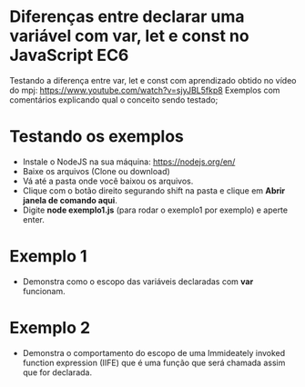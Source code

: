 # Diferenças entre declarar uma variável com var, let e const no JavaScript EC6

Testando a diferença entre var, let e const com aprendizado obtido no vídeo do mpj: https://www.youtube.com/watch?v=sjyJBL5fkp8
Exemplos com comentários explicando qual o conceito sendo testado;

# Testando os exemplos
- Instale o NodeJS na sua máquina: https://nodejs.org/en/
- Baixe os arquivos (Clone ou download)
- Vá até a pasta onde você baixou os arquivos.
- Clique com o botão direito segurando shift na pasta e clique em **Abrir janela de comando aqui**.
- Digite **node exemplo1.js** (para rodar o exemplo1 por exemplo) e aperte enter.

# Exemplo 1 

- Demonstra como o escopo das variáveis declaradas com **var** funcionam.

# Exemplo 2
- Demonstra o comportamento do escopo de uma Immideately invoked function expression (IIFE) que é uma função que será chamada assim que for declarada.
